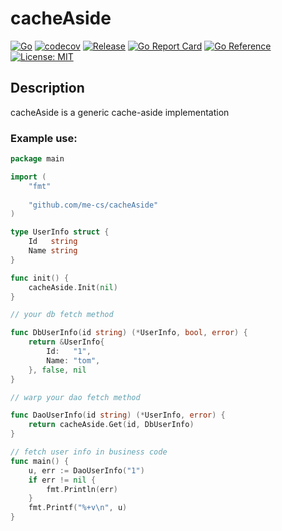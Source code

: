# cacheAside

[![Go](https://github.com/me-cs/cacheAside/workflows/Go/badge.svg?branch=main)](https://github.com/me-cs/cacheAside/actions)
[![codecov](https://codecov.io/gh/me-cs/cacheAside/branch/main/graph/badge.svg)](https://codecov.io/gh/me-cs/cacheAside)
[![Release](https://img.shields.io/github/v/release/me-cs/cacheAside.svg?style=flat-square)](https://github.com/me-cs/cacheAside)
[![Go Report Card](https://goreportcard.com/badge/github.com/me-cs/cacheAside)](https://goreportcard.com/report/github.com/me-cs/cacheAside)
[![Go Reference](https://pkg.go.dev/badge/github.com/me-cs/cacheAside.svg)](https://pkg.go.dev/github.com/me-cs/cacheAside)
[![License: MIT](https://img.shields.io/badge/License-MIT-yellow.svg)](https://opensource.org/licenses/MIT)
## Description
cacheAside is a generic cache-aside implementation

### Example use:

```go
package main

import (
	"fmt"
	
	"github.com/me-cs/cacheAside"
)

type UserInfo struct {
	Id   string
	Name string
}

func init() {
	cacheAside.Init(nil)
}

// your db fetch method

func DbUserInfo(id string) (*UserInfo, bool, error) {
	return &UserInfo{
		Id:   "1",
		Name: "tom",
	}, false, nil
}

// warp your dao fetch method

func DaoUserInfo(id string) (*UserInfo, error) {
	return cacheAside.Get(id, DbUserInfo)
}

// fetch user info in business code
func main() {
	u, err := DaoUserInfo("1")
	if err != nil {
		fmt.Println(err)
	}
	fmt.Printf("%+v\n", u)
}

```